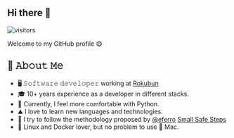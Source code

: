 ## Hi there 👋
![visitors](https://vbr.nathanchung.dev/badge?page_id=alexlopezc.alexlopezc&color=00cf00)

Welcome to my GitHub profile 😄

## :book: 𝙰𝚋𝚘𝚞𝚝 𝙼𝚎
- 🖥 𝚂𝚘𝚏𝚝𝚠𝚊𝚛𝚎 𝚍𝚎𝚟𝚎𝚕𝚘𝚙𝚎𝚛 working at [Rokubun](https://www.rokubun.cat)
- 🎓 10+ years experience as a developer in different stacks.
- 🐍 Currently, I feel more comfortable with Python.
- ⛰️ I love to learn new languages and technologies.
- 👣 I try to follow the methodology proposed by [@eferro](https://www.eferro.net/) [Small Safe Steps](https://eferro.net/2021/03/talk-3s-small-safe-steps-secret-to.html) 
- 🐧 Linux and Docker lover, but no problem to use 🍎 Mac.
